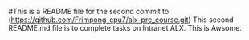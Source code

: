 #This is a README file for the second commit to (https://github.com/Frimpong-cpu7/alx-pre_course.git)
This second README.md file is to complete tasks on Intranet ALX.
This is Awsome.
